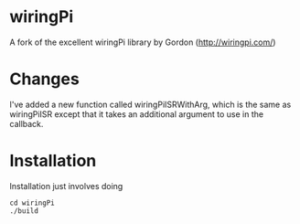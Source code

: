 wiringPi
========

A fork of the excellent wiringPi library by Gordon (http://wiringpi.com/)


Changes
=======

I've added a new function called wiringPiISRWithArg, which is the same as wiringPiISR except that it takes an additional argument to use in the callback.


Installation
============

Installation just involves doing

```
cd wiringPi
./build
```
